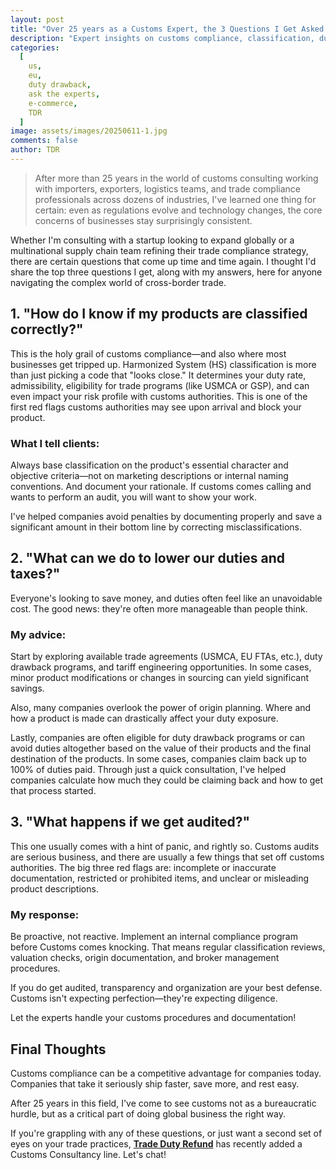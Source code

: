 ```yaml
---
layout: post
title: "Over 25 years as a Customs Expert, the 3 Questions I Get Asked Again and Again"
description: "Expert insights on customs compliance, classification, duty savings, and audit preparation for global trade."
categories:
  [
    us,
    eu,
    duty drawback,
    ask the experts,
    e-commerce,
    TDR
  ]
image: assets/images/20250611-1.jpg
comments: false
author: TDR
---
```


> After more than 25 years in the world of customs consulting working with importers, exporters, logistics teams, and trade compliance professionals across dozens of industries, I've learned one thing for certain: even as regulations evolve and technology changes, the core concerns of businesses stay surprisingly consistent.

Whether I'm consulting with a startup looking to expand globally or a multinational supply chain team refining their trade compliance strategy, there are certain questions that come up time and time again. I thought I'd share the top three questions I get, along with my answers, here for anyone navigating the complex world of cross-border trade.

## 1. "How do I know if my products are classified correctly?"

This is the holy grail of customs compliance—and also where most businesses get tripped up. Harmonized System (HS) classification is more than just picking a code that "looks close." It determines your duty rate, admissibility, eligibility for trade programs (like USMCA or GSP), and can even impact your risk profile with customs authorities. This is one of the first red flags customs authorities may see upon arrival and block your product.

### What I tell clients:

Always base classification on the product's essential character and objective criteria—not on marketing descriptions or internal naming conventions. And document your rationale. If customs comes calling and wants to perform an audit, you will want to show your work.

I've helped companies avoid penalties by documenting properly and save a significant amount in their bottom line by correcting misclassifications.

## 2. "What can we do to lower our duties and taxes?"

Everyone's looking to save money, and duties often feel like an unavoidable cost. The good news: they're often more manageable than people think.

### My advice:

Start by exploring available trade agreements (USMCA, EU FTAs, etc.), duty drawback programs, and tariff engineering opportunities. In some cases, minor product modifications or changes in sourcing can yield significant savings.

Also, many companies overlook the power of origin planning. Where and how a product is made can drastically affect your duty exposure.

Lastly, companies are often eligible for duty drawback programs or can avoid duties altogether based on the value of their products and the final destination of the products. In some cases, companies claim back up to 100% of duties paid. Through just a quick consultation, I've helped companies calculate how much they could be claiming back and how to get that process started.

## 3. "What happens if we get audited?"

This one usually comes with a hint of panic, and rightly so. Customs audits are serious business, and there are usually a few things that set off customs authorities. The big three red flags are: incomplete or inaccurate documentation, restricted or prohibited items, and unclear or misleading product descriptions.

### My response:

Be proactive, not reactive. Implement an internal compliance program before Customs comes knocking. That means regular classification reviews, valuation checks, origin documentation, and broker management procedures.

If you do get audited, transparency and organization are your best defense. Customs isn't expecting perfection—they're expecting diligence.

Let the experts handle your customs procedures and documentation!

## Final Thoughts

Customs compliance can be a competitive advantage for companies today. Companies that take it seriously ship faster, save more, and rest easy.

After 25 years in this field, I've come to see customs not as a bureaucratic hurdle, but as a critical part of doing global business the right way.

If you're grappling with any of these questions, or just want a second set of eyes on your trade practices, [**Trade Duty Refund**](https://tradedutyrefund.com?utm_source=Blog&utm_medium=Article&utm_campaign=20250611Article) has recently added a Customs Consultancy line. Let's chat!
